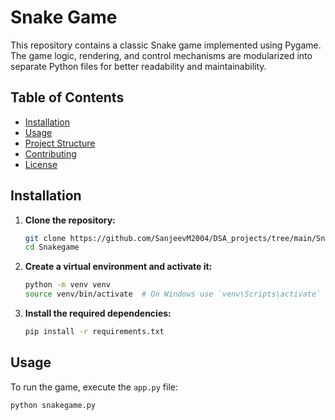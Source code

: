 # Snake Game

This repository contains a classic Snake game implemented using Pygame. The game logic, rendering, and control mechanisms are modularized into separate Python files for better readability and maintainability.

## Table of Contents
- [Installation](#installation)
- [Usage](#usage)
- [Project Structure](#project-structure)
- [Contributing](#contributing)
- [License](#license)

## Installation

1. **Clone the repository:**
    ```sh
    git clone https://github.com/SanjeevM2004/DSA_projects/tree/main/Snakegame
    cd Snakegame
    ```

2. **Create a virtual environment and activate it:**
    ```sh
    python -m venv venv
    source venv/bin/activate  # On Windows use `venv\Scripts\activate`
    ```

3. **Install the required dependencies:**
    ```sh
    pip install -r requirements.txt
    ```

## Usage

To run the game, execute the `app.py` file:

```sh
python snakegame.py
```
